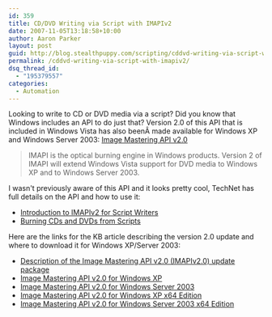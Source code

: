 ```yaml
---
id: 359
title: CD/DVD Writing via Script with IMAPIv2
date: 2007-11-05T13:18:58+10:00
author: Aaron Parker
layout: post
guid: http://blog.stealthpuppy.com/scripting/cddvd-writing-via-script-with-imapiv2
permalink: /cddvd-writing-via-script-with-imapiv2/
dsq_thread_id:
  - "195379557"
categories:
  - Automation
---
```

Looking to write to CD or DVD media via a script? Did you know that Windows includes an API to do just that? Version 2.0 of this API that is included in Windows Vista has also beenÂ made available for Windows XP and Windows Server 2003: [Image Mastering API v2.0](http://www.microsoft.com/technet/scriptcenter/newswire/imapi2xp.mspx)

> IMAPI is the optical burning engine in Windows products. Version 2 of IMAPI will extend Windows Vista support for DVD media to Windows XP and to Windows Server 2003.

I wasn't previously aware of this API and it looks pretty cool, TechNet has full details on the API and how to use it:

  * [Introduction to IMAPIv2 for Script Writers](http://www.microsoft.com/technet/scriptcenter/topics/imapi/imapi2-1.mspx)
  * [Burning CDs and DVDs from Scripts](http://www.microsoft.com/technet/scriptcenter/topics/imapi/imapi2-2.mspx)

Here are the links for the KB article describing the version 2.0 update and where to download it for Windows XP/Server 2003:

  * [Description of the Image Mastering API v2.0 (IMAPIv2.0) update package](http://support.microsoft.com/?kbid=932716)
  * [Image Mastering API v2.0 for Windows XP](http://www.microsoft.com/downloads/details.aspx?FamilyID=b5f726f1-4ace-455d-bad7-abc4dd2f147b&DisplayLang=en)
  * [Image Mastering API v2.0 for Windows Server 2003](http://www.microsoft.com/downloads/details.aspx?FamilyID=fe4770f5-91fa-4390-920a-f4d45c67923c&DisplayLang=en)
  * [Image Mastering API v2.0 for Windows XP x64 Edition](http://www.microsoft.com/downloads/details.aspx?FamilyID=5b91629c-3150-47c0-b4ee-de18dd30a61c&DisplayLang=en) 
  * [Image Mastering API v2.0 for Windows Server 2003 x64 Edition](http://www.microsoft.com/downloads/details.aspx?FamilyID=316584fa-a268-4208-9050-137f59de89e9&DisplayLang=en)